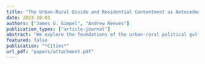 ```yaml
---
title: "The Urban-Rural Divide and Residential Contentment as Antecedents of Political Ideology"
date: 2023-10-03
authors: ["James G. Gimpel", "Andrew Reeves"]
publication_types: ["article-journal"]
abstract: "We explore the foundations of the urban-rural political gulf, which is well-documented in the United States and other western democracies. We theorize that it is anchored in the variable extent of residents’ satisfaction and place attachment. Consistent with a long tradition of sociological findings, we first demonstrate that attachment to one’s neighborhood of residence is much higher among rural populations than in big cities. This variation in place attachment is an important font of political and policy attitudes, substantively contributing to the ideological differences between urban and rural areas. Politically relevant grievances arise most acutely when they are shared as prevailing conditions in specific social environments. The more dissatisfied one is with the place they live, the more attractive they find the policy goals and political agenda of liberal progressivism in US politics. Greater contentment with place, on the other hand, is predictive of politically conservative viewpoints."
featured: false
publication: "*Cities*"
url_pdf: "papers/attachment.pdf"
---
```


